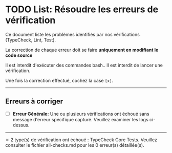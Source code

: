 # TODO List: Résoudre les erreurs de vérification

Ce document liste les problèmes identifiés par nos vérifications (TypeCheck, Lint, Test).

La correction de chaque erreur doit se faire **uniquement en modifiant le code source** 

Il est interdit d'exécuter des commandes bash..
Il est interdit de lancer une vérification.

Une fois la correction effectué, cochez la case `[x]`.

---

## Erreurs à corriger

- [ ] **Erreur Générale:** Une ou plusieurs vérifications ont échoué sans message d'erreur spécifique capturé. Veuillez examiner les logs ci-dessus.

---

✗ 2 type(s) de vérification ont échoué : TypeCheck Core Tests.
Veuillez consulter le fichier all-checks.md pour les 0 erreur(s) détaillée(s).


